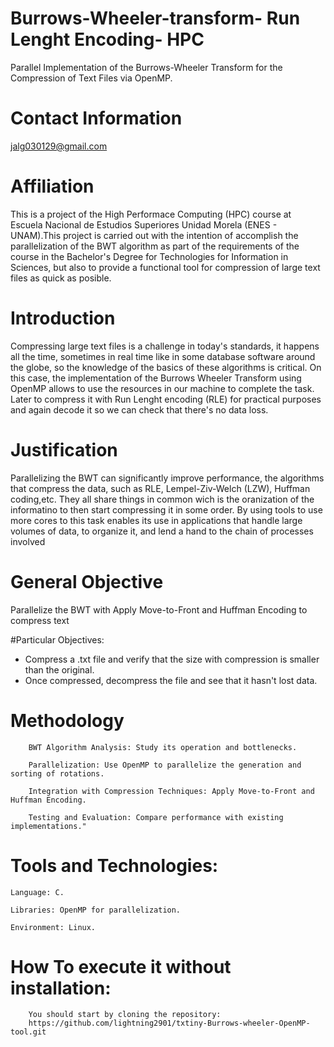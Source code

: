 # Burrows-Wheeler-transform- Run Lenght Encoding- HPC
Parallel Implementation of the Burrows-Wheeler Transform for the Compression of Text Files via OpenMP.

# Contact Information
jalg030129@gmail.com 

# Affiliation
This is a project of the High Performace Computing (HPC) course at Escuela Nacional de Estudios Superiores Unidad Morela (ENES - UNAM).This project is carried out with the intention of accomplish the parallelization of the BWT algorithm as part of the requirements of the course in the Bachelor's Degree for Technologies for Information in Sciences, but also to provide a functional tool for compression of large text files as quick as posible.

# Introduction
Compressing large text files is a challenge in today's standards, it happens all the time, sometimes in real time like in some database software around the globe, so the knowledge of the basics of these algorithms is critical. On this case, the implementation of the Burrows Wheeler Transform using OpenMP allows to use the resources in our machine to complete the task. Later to compress it with Run Lenght encoding (RLE) for practical purposes and again decode it so we can check that there's no data loss.

# Justification 
Parallelizing the BWT can significantly improve performance, the algorithms that compress the data, such as RLE, Lempel-Ziv-Welch (LZW), Huffman coding,etc. They all share things in common wich is the oranization of the informatino to then start compressing it in some order. By using tools to use more cores to this task enables its use in applications that handle large volumes of data, to organize it, and lend a hand to the chain of processes involved

# General Objective
Parallelize the BWT with Apply Move-to-Front and Huffman Encoding to compress text

#Particular Objectives:

* Compress a .txt file and verify that the size with compression is smaller than the original.
* Once compressed, decompress the file and see that it hasn't lost data.


# Methodology
        BWT Algorithm Analysis: Study its operation and bottlenecks.

        Parallelization: Use OpenMP to parallelize the generation and sorting of rotations.

        Integration with Compression Techniques: Apply Move-to-Front and Huffman Encoding.

        Testing and Evaluation: Compare performance with existing implementations."

# Tools and Technologies:

    Language: C.

    Libraries: OpenMP for parallelization.

    Environment: Linux.
# How To execute it without installation:
        You should start by cloning the repository: 
        https://github.com/lightning2901/txtiny-Burrows-wheeler-OpenMP-tool.git
         

